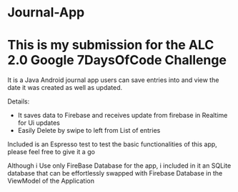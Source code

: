 # Journal-App
# This is my submission for the ALC 2.0 Google 7DaysOfCode Challenge
It is a Java Android journal app users can save entries into and view the date it was created as well as updated.

Details:
- It saves data to Firebase and receives update from firebase in Realtime for Ui updates
- Easily Delete by swipe to left from List of entries

Included is an Espresso test to test the basic functionalities of this app, please feel free to give it a go

Although i Use only FireBase Database for the app, i included in it an SQLite database that can be effortlessly swapped with
Firebase Database in the ViewModel of the Application
